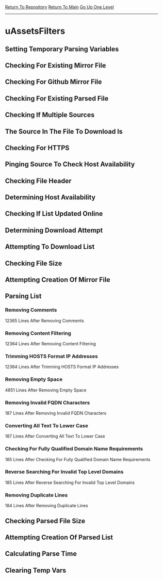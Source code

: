 [Return To Repository](https://github.com/deathbybandaid/piholeparser/)
[Return To Main](https://github.com/deathbybandaid/piholeparser/blob/master/RecentRunLogs/Mainlog.md)
[Go Up One Level](https://github.com/deathbybandaid/piholeparser/blob/master/RecentRunLogs/TopLevelScripts/30-Processing-External-Blacklists.md)
____________________________________
# uAssetsFilters
## Setting Temporary Parsing Variables
## Checking For Existing Mirror File
## Checking For Github Mirror File
## Checking For Existing Parsed File
## Checking If Multiple Sources
## The Source In The File To Download Is
## Checking For HTTPS
## Pinging Source To Check Host Availability
## Checking File Header
## Determining Host Availability
## Checking If List Updated Online
## Determining Download Attempt
## Attempting To Download List
## Checking File Size
## Attempting Creation Of Mirror File
## Parsing List
### Removing Comments
12365 Lines After Removing Comments
### Removing Content Filtering
12364 Lines After Removing Content Filtering
### Trimming HOSTS Format IP Addresses
12364 Lines After Trimming HOSTS Format IP Addresses
### Removing Empty Space
4851 Lines After Removing Empty Space
### Removing Invalid FQDN Characters
187 Lines After Removing Invalid FQDN Characters
### Converting All Text To Lower Case
187 Lines After Converting All Text To Lower Case
### Checking For Fully Qualified Domain Name Requirements
185 Lines After Checking For Fully Qualified Domain Name Requirements
### Reverse Searching For Invalid Top Level Domains
185 Lines After Reverse Searching For Invalid Top Level Domains
### Removing Duplicate Lines
184 Lines After Removing Duplicate Lines
## Checking Parsed File Size
## Attempting Creation Of Parsed List
## Calculating Parse Time
## Clearing Temp Vars
